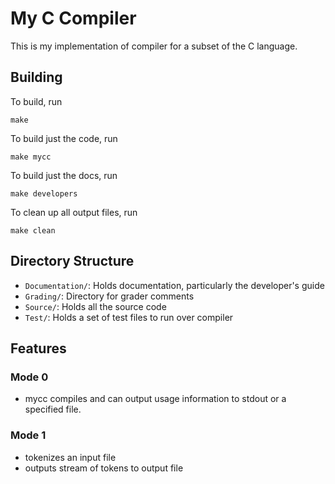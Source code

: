 # My C Compiler

This is my implementation of compiler for a subset of the C language.

## Building

To build, run 

    make

To build just the code, run
    
    make mycc

To build just the docs, run 
    
    make developers

To clean up all output files, run

    make clean

## Directory Structure

- `Documentation/`: Holds documentation, particularly the developer's guide
- `Grading/`: Directory for grader comments
- `Source/`: Holds all the source code
- `Test/`: Holds a set of test files to run over compiler

## Features

### Mode 0

- mycc compiles and can output usage information to stdout or a specified file.

### Mode 1

- tokenizes an input file
- outputs stream of tokens to output file